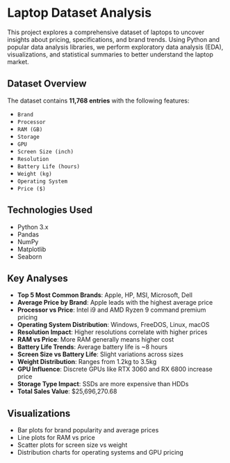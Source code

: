 #  Laptop Dataset Analysis
This project explores a comprehensive dataset of laptops to uncover insights about pricing, specifications, and brand trends. Using Python and popular data analysis libraries, we perform exploratory data analysis (EDA), visualizations, and statistical summaries to better understand the laptop market.
##  Dataset Overview
The dataset contains **11,768 entries** with the following features:
- `Brand`
- `Processor`
- `RAM (GB)`
- `Storage`
- `GPU`	
- `Screen Size (inch)`
- `Resolution`
- `Battery Life (hours)`
- `Weight (kg)`
- `Operating System`
- `Price ($)`
## Technologies Used
- Python 3.x
- Pandas
- NumPy
- Matplotlib
- Seaborn
## Key Analyses

- **Top 5 Most Common Brands**: Apple, HP, MSI, Microsoft, Dell
- **Average Price by Brand**: Apple leads with the highest average price
- **Processor vs Price**: Intel i9 and AMD Ryzen 9 command premium pricing
- **Operating System Distribution**: Windows, FreeDOS, Linux, macOS
- **Resolution Impact**: Higher resolutions correlate with higher prices
- **RAM vs Price**: More RAM generally means higher cost
- **Battery Life Trends**: Average battery life is ~8 hours
- **Screen Size vs Battery Life**: Slight variations across sizes
- **Weight Distribution**: Ranges from 1.2kg to 3.5kg
- **GPU Influence**: Discrete GPUs like RTX 3060 and RX 6800 increase price
- **Storage Type Impact**: SSDs are more expensive than HDDs
- **Total Sales Value**: $25,696,270.68

##  Visualizations
- Bar plots for brand popularity and average prices
- Line plots for RAM vs price
- Scatter plots for screen size vs weight
- Distribution charts for operating systems and GPU pricing

